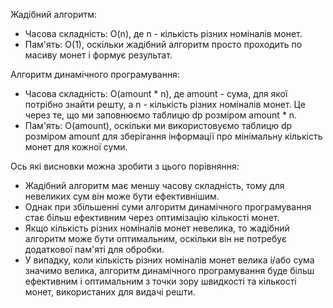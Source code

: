Жадібний алгоритм:

- Часова складність: O(n), де n - кількість різних номіналів монет.
- Пам'ять: О(1), оскільки жадібний алгоритм просто проходить по масиву монет і формує результат.

Алгоритм динамічного програмування:

- Часова складність: O(amount \* n), де amount - сума, для якої потрібно знайти решту, а n - кількість різних номіналів монет. Це через те, що ми заповнюємо таблицю dp розміром amount \* n.
- Пам'ять: O(amount), оскільки ми використовуємо таблицю dp розміром amount для зберігання інформації про мінімальну кількість монет для кожної суми.

Ось які висновки можна зробити з цього порівняння:

- Жадібний алгоритм має меншу часову складність, тому для невеликих сум він може бути ефективнішим.
- Однак при збільшенні суми алгоритм динамічного програмування стає більш ефективним через оптимізацію кількості монет.
- Якщо кількість різних номіналів монет невелика, то жадібний алгоритм може бути оптимальним, оскільки він не потребує додаткової пам'яті для обробки.
- У випадку, коли кількість різних номіналів монет велика і/або сума значимо велика, алгоритм динамічного програмування буде більш ефективним і оптимальним з точки зору швидкості та кількості монет, використаних для видачі решти.

